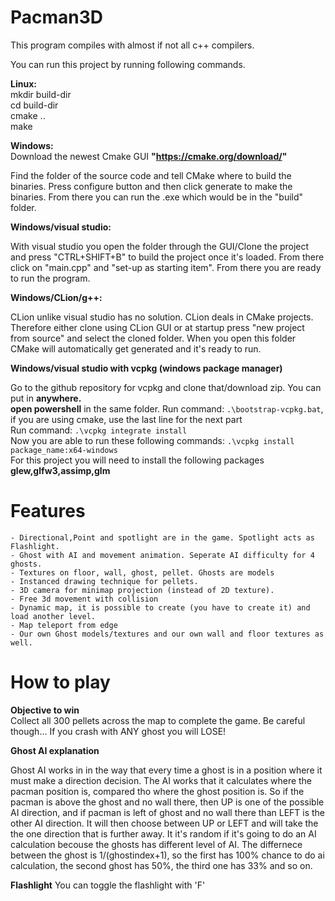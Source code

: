 # Pacman3D 

This program compiles with almost if not all c++ compilers.

You can run this project by running following commands.

**Linux:**  
mkdir build-dir  
cd    build-dir  
cmake ..  
make  

**Windows:**  
Download the newest Cmake GUI **"https://cmake.org/download/"**

Find the folder of the source code and tell CMake where to build the binaries.
Press configure button and then click generate to make the binaries.
From there you can run the .exe which would be in the "build" folder.

**Windows/visual studio:**

With visual studio you open the folder through the GUI/Clone the project and press "CTRL+SHIFT+B" to build the project once it's loaded.
From there click on "main.cpp" and "set-up as starting item". From there you are ready to run the program.

**Windows/CLion/g++:**

CLion unlike visual studio has no solution. CLion deals in CMake projects. Therefore either clone using CLion GUI or at startup press
"new project from source" and select the cloned folder. When you open this folder CMake will automatically get generated and it's ready to run.

**Windows/visual studio with vcpkg (windows package manager)**

Go to the github repository for vcpkg and clone that/download zip. You can put in **anywhere.**  
**open powershell** in the same folder. Run command: `.\bootstrap-vcpkg.bat`, if you are using cmake, use the last line for the next part     
Run command: `.\vcpkg integrate install`    
Now you are able to run these following commands: `.\vcpkg install package_name:x64-windows`      
For this project you will need to install the following packages **glew,glfw3,assimp,glm**


# Features

    - Directional,Point and spotlight are in the game. Spotlight acts as Flashlight.
    - Ghost with AI and movement animation. Seperate AI difficulty for 4 ghosts.
    - Textures on floor, wall, ghost, pellet. Ghosts are models
    - Instanced drawing technique for pellets.
    - 3D camera for minimap projection (instead of 2D texture).
    - Free 3d movement with collision
    - Dynamic map, it is possible to create (you have to create it) and load another level.
    - Map teleport from edge
    - Our own Ghost models/textures and our own wall and floor textures as well.

# How to play

**Objective to win**  
Collect all 300 pellets across the map to complete the game. Be careful though... If you crash with ANY ghost you will LOSE!

**Ghost AI explanation**

Ghost AI works in in the way that every time a ghost is in a position where it must make a direction decision. The AI works that it calculates where the pacman position is, compared tho where the ghost position is. So if the pacman is above the ghost and no wall there, then UP is one of the possible AI direction, and if pacman is left of ghost and no wall there than LEFT is the other AI direction. It will then choose between UP or LEFT and will take the the one direction that is further away. It it's random if it's going to do an AI calculation becouse the ghosts has different level of AI. The differnece between the ghost is 1/(ghostindex+1), so the first has 100% chance to do ai calculation, the second ghost has 50%, the third one has 33% and so on.

**Flashlight**
You can toggle the flashlight with 'F'
